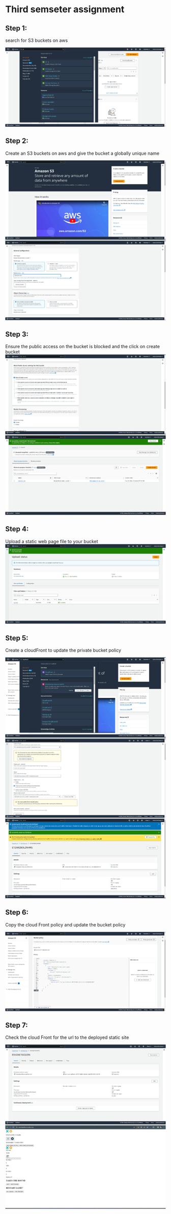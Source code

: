 # Third semseter assignment

## Step 1:

search for S3 buckets on aws

![](/juliana/1.png)

## Step 2:

Create an S3 buckets on aws and give the bucket a globally unique name

![](/juliana/2.png)
![](/juliana/3.png)

## Step 3:

Ensure the public access on the bucket is blocked and the click on create bucket
![](/juliana/4.png)
![](/juliana/5.png)

## Step 4:

Upload a static web page file to your bucket
![](/juliana/18.png)

## Step 5:

Create a cloudFront to update the private bucket policy

![](/juliana/13.png)
![](/juliana/14.png)
![](/juliana/15.png)

## Step 6:

Copy the cloud Front policy and update the bucket policy

![](/juliana/16.png)

## Step 7:

Check the cloud Front for the url to the deployed static site

![](/juliana/19.png)
![](/juliana/20.png)

